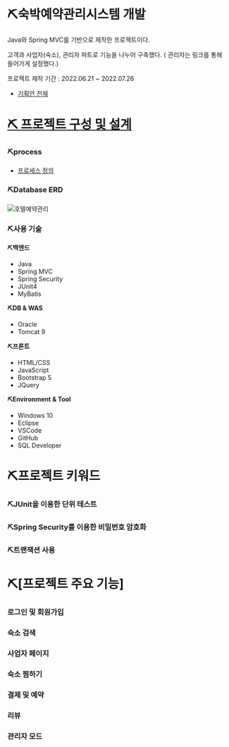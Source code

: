 # ⛏숙박예약관리시스템 개발

Java와 Spring MVC를 기반으로 제작한 프로젝트이다.

고객과 사업자(숙소), 관리자 파트로 기능을 나누어 구축했다. ( 관리자는 링크를 통해 들어가게 설정했다.)

프로젝트 제작 기간 : 2022.06.21 ~ 2022.07.26

- [기획안 전체](https://github.com/YoonSeung/team1.git)


# [⛏ 프로젝트 구성 및 설계](https://github.com/YoonSeung/team1/tree/master/%EA%B8%B0%ED%9A%8D%EB%AC%B8%EC%84%9C/0.%ED%94%84%EB%A1%9C%EC%A0%9D%ED%8A%B8%EA%B8%B0%ED%9A%8D%EC%95%88)


### ⛏process 

- [프로세스 정의](https://github.com/YoonSeung/team1/tree/master/%EA%B8%B0%ED%9A%8D%EB%AC%B8%EC%84%9C/1.%20%ED%94%84%EB%A1%9C%EC%84%B8%EC%8A%A4%EC%A0%95%EC%9D%98%EC%84%9C)

### ⛏Database ERD
![호텔예약관리](https://user-images.githubusercontent.com/46475661/181933892-eb54da1c-513c-47c5-8cf6-ca2c46f98f75.png)
 

### ⛏사용 기술

**⛏백앤드**

- Java 
- Spring MVC
- Spring Security
- JUnit4
- MyBatis

**⛏DB & WAS**

- Oracle
- Tomcat 9

**⛏프론트**

- HTML/CSS
- JavaScript
- Bootstrap 5
- JQuery

**⛏Environment & Tool**

- Windows 10
- Eclipse
- VSCode
- GitHub
- SQL Developer

# ⛏프로젝트 키워드


### ⛏JUnit을 이용한 단위 테스트

### ⛏Spring Security를 이용한 비밀번호 암호화

### ⛏트랜잭션 사용


# ⛏[프로젝트 주요 기능]

### 로그인 및 회원가입

### 숙소 검색

### 사업자 페이지

### 숙소 찜하기

### 결제 및 예약

### 리뷰

### 관리자 모드
